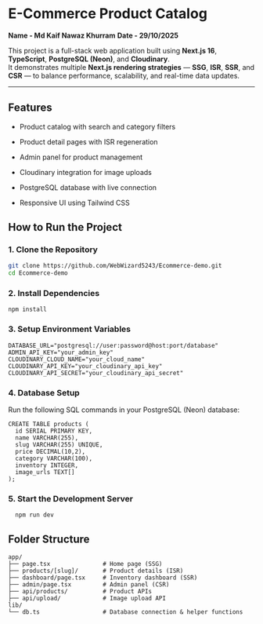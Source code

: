 

# E-Commerce Product Catalog 

**Name - Md Kaif Nawaz Khurram**
**Date - 29/10/2025**

This project is a full-stack web application built using **Next.js 16**, **TypeScript**, **PostgreSQL (Neon)**, and **Cloudinary**.  
It demonstrates multiple **Next.js rendering strategies** — **SSG**, **ISR**, **SSR**, and **CSR** — to balance performance, scalability, and real-time data updates.

---
## Features 

* Product catalog with search and category filters

* Product detail pages with ISR regeneration

* Admin panel for product management

* Cloudinary integration for image uploads

* PostgreSQL database with live connection

* Responsive UI using Tailwind CSS

## How to Run the Project

### 1. Clone the Repository

```bash
git clone https://github.com/WebWizard5243/Ecommerce-demo.git
cd Ecommerce-demo
```

### 2. Install Dependencies
```undefined
npm install
```

### 3. Setup Environment Variables
```undefined
DATABASE_URL="postgresql://user:password@host:port/database"
ADMIN_API_KEY="your_admin_key"
CLOUDINARY_CLOUD_NAME="your_cloud_name"
CLOUDINARY_API_KEY="your_cloudinary_api_key"
CLOUDINARY_API_SECRET="your_cloudinary_api_secret"
```

### 4. Database Setup

Run the following SQL commands in your PostgreSQL (Neon) database:
```undefined
CREATE TABLE products (
  id SERIAL PRIMARY KEY,
  name VARCHAR(255),
  slug VARCHAR(255) UNIQUE,
  price DECIMAL(10,2),
  category VARCHAR(100),
  inventory INTEGER,
  image_urls TEXT[]
);
```
  ### 5. Start the Development Server
```undefined
  npm run dev
```
  ## Folder Structure 
  ```
  app/
├── page.tsx               # Home page (SSG)
├── products/[slug]/       # Product details (ISR)
├── dashboard/page.tsx     # Inventory dashboard (SSR)
├── admin/page.tsx         # Admin panel (CSR)
├── api/products/          # Product APIs
├── api/upload/            # Image upload API
lib/
└── db.ts                  # Database connection & helper functions
```

